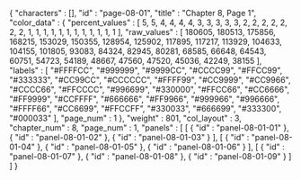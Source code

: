 {
  "characters" : [],
  "id" : "page-08-01",
  "title" : "Chapter 8, Page 1",
  "color_data" : {
    "percent_values" : [
      5,
      5,
      4,
      4,
      4,
      4,
      3,
      3,
      3,
      3,
      3,
      2,
      2,
      2,
      2,
      2,
      2,
      2,
      1,
      1,
      1,
      1,
      1,
      1,
      1,
      1,
      1,
      1,
      1,
      1
    ],
    "raw_values" : [
      180605,
      180513,
      175856,
      168215,
      153029,
      150355,
      128954,
      125902,
      117895,
      117217,
      113929,
      104633,
      104155,
      101805,
      93083,
      84324,
      82945,
      80281,
      68585,
      66648,
      64543,
      60751,
      54723,
      54189,
      48667,
      47560,
      47520,
      45036,
      42249,
      38155
    ],
    "labels" : [
      "#FFFFCC",
      "#999999",
      "#9999CC",
      "#CCCC99",
      "#FFCC99",
      "#333333",
      "#CC99CC",
      "#CCCCCC",
      "#FFFF99",
      "#CC9999",
      "#CC9966",
      "#CCCC66",
      "#FFCCCC",
      "#996699",
      "#330000",
      "#FFCC66",
      "#CC6666",
      "#FF9999",
      "#CCFFFF",
      "#666666",
      "#FF9966",
      "#999966",
      "#996666",
      "#FFFF66",
      "#CC6699",
      "#FFCCFF",
      "#330033",
      "#666699",
      "#333300",
      "#000033"
    ],
    "page_num" : 1
  },
  "weight" : 801,
  "col_layout" : 3,
  "chapter_num" : 8,
  "page_num" : 1,
  "panels" : [
    [
      {
        "id" : "panel-08-01-01"
      },
      {
        "id" : "panel-08-01-02"
      },
      {
        "id" : "panel-08-01-03"
      }
    ],
    [
      {
        "id" : "panel-08-01-04"
      },
      {
        "id" : "panel-08-01-05"
      },
      {
        "id" : "panel-08-01-06"
      }
    ],
    [
      {
        "id" : "panel-08-01-07"
      },
      {
        "id" : "panel-08-01-08"
      },
      {
        "id" : "panel-08-01-09"
      }
    ]
  ]
}
